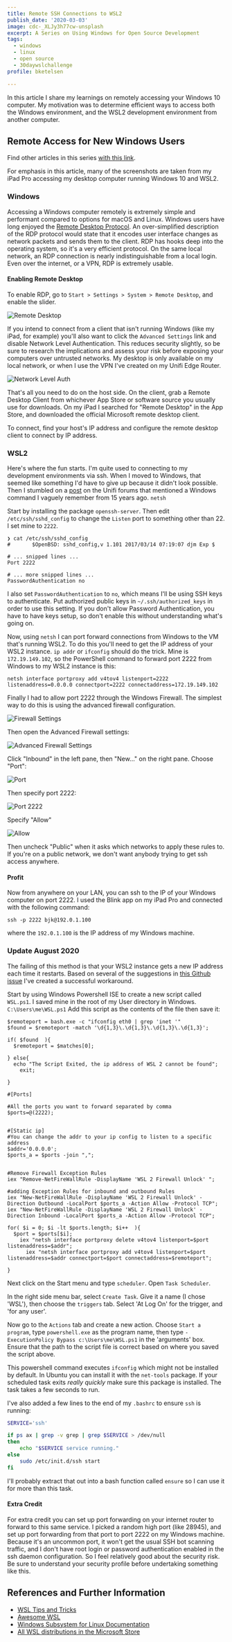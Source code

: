 ```yaml
---
title: Remote SSH Connections to WSL2
publish_date: '2020-03-03'
image: cdc-_XLJy3h77cw-unsplash
excerpt: A Series on Using Windows for Open Source Development
tags:
  - windows
  - linux
  - open source
  - 30daywslchallenge
profile: bketelsen

---
```


In this article I share my learnings on remotely accessing your Windows 10 computer. My motivation was to determine efficient ways to access both the Windows environment, and the WSL2 development environment from another computer.

## Remote Access for New Windows Users

Find other articles in this series [with this link](/tags/30daywslchallenge/).

For emphasis in this article, many of the screenshots are taken from my iPad Pro accessing my desktop computer running Windows 10 and WSL2.

### Windows

Accessing a Windows computer remotely is extremely simple and performant compared to options for macOS and Linux. Windows users have long enjoyed the [Remote Desktop Protocol](https://docs.microsoft.com/en-us/windows/win32/termserv/remote-desktop-protocol). An over-simplified description of the RDP protocol would state that it encodes user interface changes as network packets and sends them to the client. RDP has hooks deep into the operating system, so it's a very efficient protocol. On the same local network, an RDP connection is nearly indistinguishable from a local login. Even over the internet, or a VPN, RDP is extremely usable.

#### Enabling Remote Desktop

To enable RDP, go to `Start > Settings > System > Remote Desktop`, and enable the slider.

![Remote Desktop](/static/images/wsl/rdp.png)

If you intend to connect from a client that isn't running Windows (like my iPad, for example) you'll also want to click the `Advanced Settings` link and disable Network Level Authentication. This reduces security slightly, so be sure to research the implications and assess your risk before exposing your computers over untrusted networks. My desktop is only available on my local network, or when I use the VPN I've created on my Unifi Edge Router.

![Network Level Auth](/static/images/wsl/nla.png)

That's all you need to do on the host side. On the client, grab a Remote Desktop Client from whichever App Store or software source you usually use for downloads. On my iPad I searched for "Remote Desktop" in the App Store, and downloaded the official Microsoft remote desktop client.

To connect, find your host's IP address and configure the remote desktop client to connect by IP address.

### WSL2

Here's where the fun starts. I'm quite used to connecting to my development environments via ssh. When I moved to Windows, that seemed like something I'd have to give up because it didn't look possible. Then I stumbled on a [post](https://community.ui.com/questions/UNMS-running-on-Windows-10-Subsystem-Linux-2-WSL2/552f3b66-c1f0-41f1-8aa5-f2e6e0f56a5a) on the Unifi forums that mentioned a Windows command I vaguely remember from 15 years ago. `netsh`

Start by installing the package `openssh-server`. Then edit `/etc/ssh/sshd_config` to change the `Listen` port to something other than 22. I set mine to `2222`.

```
❯ cat /etc/ssh/sshd_config
#       $OpenBSD: sshd_config,v 1.101 2017/03/14 07:19:07 djm Exp $

# ... snipped lines ...
Port 2222

# ... more snipped lines ...
PasswordAuthentication no
```

I also set `PasswordAuthentication` to `no`, which means I'll be using SSH keys to authenticate. Put authorized public keys in `~/.ssh/authorized_keys` in order to use this setting. If you don't allow Password Authentication, you have to have keys setup, so don't enable this without understanding what's going on.

Now, using `netsh` I can port forward connections from Windows to the VM that's running WSL2. To do this you'll need to get the IP address of your WSL2 instance. `ip addr` or `ifconfig` should do the trick. Mine is `172.19.149.102`, so the PowerShell command to forward port 2222 from Windows to my WSL2 instance is this:

```
netsh interface portproxy add v4tov4 listenport=2222 listenaddress=0.0.0.0 connectport=2222 connectaddress=172.19.149.102
```

Finally I had to allow port 2222 through the Windows Firewall. The simplest way to do this is using the advanced firewall configuration.

![Firewall Settings](/static/images/wsl/firewall.png)

Then open the Advanced Firewall settings:

![Advanced Firewall Settings](/static/images/wsl/advancefw.png)

Click "Inbound" in the left pane, then "New..." on the right pane. Choose "Port":

![Port](/static/images/wsl/port.png)

Then specify port 2222:

![Port 2222](/static/images/wsl/port2222.png)

Specify "Allow"

![Allow](/static/mages/wsl/allow.png)

Then uncheck "Public" when it asks which networks to apply these rules to. If you're on a public network, we don't want anybody trying to get ssh access anywhere.

#### Profit

Now from anywhere on your LAN, you can ssh to the IP of your Windows computer on port 2222. I used the Blink app on my iPad Pro and connected with the following command:

```
ssh -p 2222 bjk@192.0.1.100
```

where the `192.0.1.100` is the IP address of my Windows machine.

### Update August 2020

The failing of this method is that your WSL2 instance gets a new IP address each time it restarts. Based on several of the suggestions in [this Github issue](https://github.com/microsoft/WSL/issues/4150) I've created a successful workaround.

Start by using Windows Powershell ISE to create a new script called `WSL.ps1`. I saved mine in the root of my User directory in Windows. `C:\Users\me\WSL.ps1` Add this script as the contents of the file then save it:

```
$remoteport = bash.exe -c "ifconfig eth0 | grep 'inet '"
$found = $remoteport -match '\d{1,3}\.\d{1,3}\.\d{1,3}\.\d{1,3}';

if( $found  ){
  $remoteport = $matches[0];

} else{
  echo "The Script Exited, the ip address of WSL 2 cannot be found";
    exit;

}

#[Ports]

#All the ports you want to forward separated by comma
$ports=@(2222);


#[Static ip]
#You can change the addr to your ip config to listen to a specific address
$addr='0.0.0.0';
$ports_a = $ports -join ",";


#Remove Firewall Exception Rules
iex "Remove-NetFireWallRule -DisplayName 'WSL 2 Firewall Unlock' ";

#adding Exception Rules for inbound and outbound Rules
iex "New-NetFireWallRule -DisplayName 'WSL 2 Firewall Unlock' -Direction Outbound -LocalPort $ports_a -Action Allow -Protocol TCP";
iex "New-NetFireWallRule -DisplayName 'WSL 2 Firewall Unlock' -Direction Inbound -LocalPort $ports_a -Action Allow -Protocol TCP";

for( $i = 0; $i -lt $ports.length; $i++  ){
  $port = $ports[$i];
    iex "netsh interface portproxy delete v4tov4 listenport=$port listenaddress=$addr";
      iex "netsh interface portproxy add v4tov4 listenport=$port listenaddress=$addr connectport=$port connectaddress=$remoteport";

}
```

Next click on the Start menu and type `scheduler`. Open `Task Scheduler`.

In the right side menu bar, select `Create Task`. Give it a name (I chose 'WSL'), then choose the `triggers` tab. Select 'At Log On' for the trigger, and 'for any user'.

Now go to the `Actions` tab and create a new action. Choose `Start a program`, type `powershell.exe` as the program name, then type `-ExecutionPolicy Bypass c:\Users\me\WSL.ps1` in the 'arguments' box. Ensure that the path to the script file is correct based on where you saved the script above.

This powershell command executes `ifconfig` which might not be installed by default. In Ubuntu you can install it with the `net-tools` package. If your scheduled task exits _really quickly_ make sure this package is installed. The task takes a few seconds to run.

I've also added a few lines to the end of my `.bashrc` to ensure `ssh` is running:

```bash
SERVICE='ssh'

if ps ax | grep -v grep | grep $SERVICE > /dev/null
then
    echo "$SERVICE service running."
else
    sudo /etc/init.d/ssh start
fi
```

I'll probably extract that out into a bash function called `ensure` so I can use it for more than this task.

#### Extra Credit

For extra credit you can set up port forwarding on your internet router to forward to this same service. I picked a random high port (like 28945), and set up port forwarding from that port to port 2222 on my Windows machine. Because it's an uncommon port, it won't get the usual SSH bot scanning traffic, and I don't have root login or password authentication enabled in the ssh daemon configuration. So I feel relatively good about the security risk. Be sure to understand your security profile before undertaking something like this.

## References and Further Information

- [WSL Tips and Tricks](https://wsl.dev)
- [Awesome WSL](https://github.com/sirredbeard/Awesome-WSL/blob/master/README.md)
- [Windows Subsystem for Linux Documentation](https://docs.microsoft.com/en-us/windows/wsl/about)
- [All WSL distributions in the Microsoft Store](https://aka.ms/wslstore)
